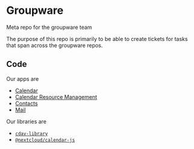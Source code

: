 # Groupware

Meta repo for the groupware team

The purpose of this repo is primarily to be able to create tickets for tasks that span across the groupware repos.

## Code

Our apps are

* [Calendar](https://github.com/nextcloud/calendar)
* [Calendar Resource Management](https://github.com/nextcloud/calendar_resource_management)
* [Contacts](https://github.com/nextcloud/contacts)
* [Mail](https://github.com/nextcloud/mail)

Our libraries are

* [`cdav-library`](https://github.com/nextcloud/cdav-library)
* [`@nextcloud/calendar-js`](https://github.com/nextcloud/calendar-js)
